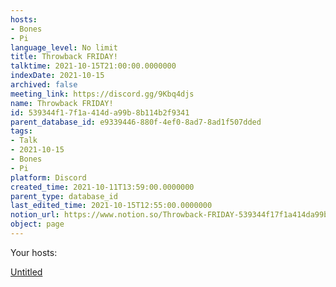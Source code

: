 ```yaml
---
hosts:
- Bones
- Pi
language_level: No limit
title: Throwback FRIDAY!
talktime: 2021-10-15T21:00:00.0000000
indexDate: 2021-10-15
archived: false
meeting_link: https://discord.gg/9Kbq4djs
name: Throwback FRIDAY!
id: 539344f1-7f1a-414d-a99b-8b114b2f9341
parent_database_id: e9339446-880f-4ef0-8ad7-8ad1f507dded
tags:
- Talk
- 2021-10-15
- Bones
- Pi
platform: Discord
created_time: 2021-10-11T13:59:00.0000000
parent_type: database_id
last_edited_time: 2021-10-15T12:55:00.0000000
notion_url: https://www.notion.so/Throwback-FRIDAY-539344f17f1a414da99b8b114b2f9341
object: page
---
```




Your hosts:

[Untitled](https://www.notion.so/482e61b02b9c4456b2b4fe86bb7544c6)   





